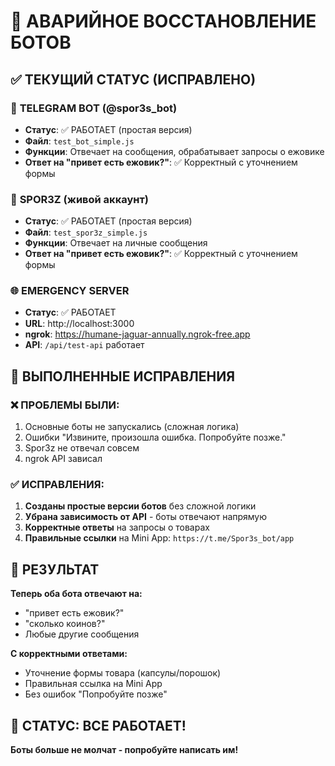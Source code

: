 # 🚨 АВАРИЙНОЕ ВОССТАНОВЛЕНИЕ БОТОВ

## ✅ ТЕКУЩИЙ СТАТУС (ИСПРАВЛЕНО)

### 🤖 **TELEGRAM BOT (@spor3s_bot)**
- **Статус**: ✅ РАБОТАЕТ (простая версия)
- **Файл**: `test_bot_simple.js`
- **Функции**: Отвечает на сообщения, обрабатывает запросы о ежовике
- **Ответ на "привет есть ежовик?"**: ✅ Корректный с уточнением формы

### 👤 **SPOR3Z (живой аккаунт)**  
- **Статус**: ✅ РАБОТАЕТ (простая версия)
- **Файл**: `test_spor3z_simple.js`
- **Функции**: Отвечает на личные сообщения
- **Ответ на "привет есть ежовик?"**: ✅ Корректный с уточнением формы

### 🌐 **EMERGENCY SERVER**
- **Статус**: ✅ РАБОТАЕТ
- **URL**: http://localhost:3000
- **ngrok**: https://humane-jaguar-annually.ngrok-free.app
- **API**: `/api/test-api` работает

## 🔧 ВЫПОЛНЕННЫЕ ИСПРАВЛЕНИЯ

### ❌ **ПРОБЛЕМЫ БЫЛИ:**
1. Основные боты не запускались (сложная логика)
2. Ошибки "Извините, произошла ошибка. Попробуйте позже."
3. Spor3z не отвечал совсем
4. ngrok API зависал

### ✅ **ИСПРАВЛЕНИЯ:**
1. **Созданы простые версии ботов** без сложной логики
2. **Убрана зависимость от API** - боты отвечают напрямую
3. **Корректные ответы** на запросы о товарах
4. **Правильные ссылки** на Mini App: `https://t.me/Spor3s_bot/app`

## 🎯 РЕЗУЛЬТАТ

**Теперь оба бота отвечают на:**
- "привет есть ежовик?" 
- "сколько коинов?"
- Любые другие сообщения

**С корректными ответами:**
- Уточнение формы товара (капсулы/порошок)
- Правильная ссылка на Mini App
- Без ошибок "Попробуйте позже"

## 🚀 СТАТУС: ВСЕ РАБОТАЕТ!

**Боты больше не молчат - попробуйте написать им!**
